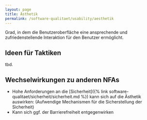 ```yaml
---
layout: page
title: Ästhetik
permalink: /software-qualitaet/usability/aesthetik
---
```


Grad, in dem die Benutzeroberfläche eine ansprechende und zufriedenstellende Interaktion für den Benutzer ermöglicht.

## Ideen für Taktiken

tbd.

## Wechselwirkungen zu anderen NFAs

* Hohe Anforderungen an die [Sicherheit]({% link software-qualitaet/sicherheit/sicherheit.md %}) kann sich auf die Ästhetik auswirken: (Aufwendige Mechanismen für die Sicherstellung der Sicherheit)
* Kann sich ggf. der Barrierefreiheit entgegenwirken